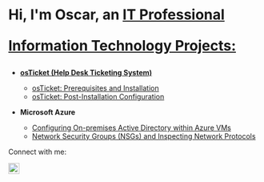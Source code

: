<h1>Hi, I'm Oscar, an <a href="https://linkedin.com/in/oscar-sorto-193669276">IT Professional

Information Technology Projects:</h2>

- <b>osTicket (Help Desk Ticketing System)</b>
  - [osTicket: Prerequisites and Installation](https://github.com/oscarSSSS/osticket-prereqs)
  - [osTicket: Post-Installation Configuration](https://github.com/oscarSSSS/OSticket-Postinstall)

- <b>Microsoft Azure</b>
  - [Configuring On-premises Active Directory within Azure VMs](https://github.com/oscarSSSS/ADAzure)
  - [Network Security Groups (NSGs) and Inspecting Network Protocols](https://github.com/oscarSSSS/azure-network-protocols)

Connect with me:</h2>

[<img align="left" alt="oscar | LinkedIn" width="22px" src="https://cdn.jsdelivr.net/npm/simple-icons@v3/icons/linkedin.svg" />][linkedin]


[linkedin]: https://linkedin.com/in/oscar-sorto-193669276
